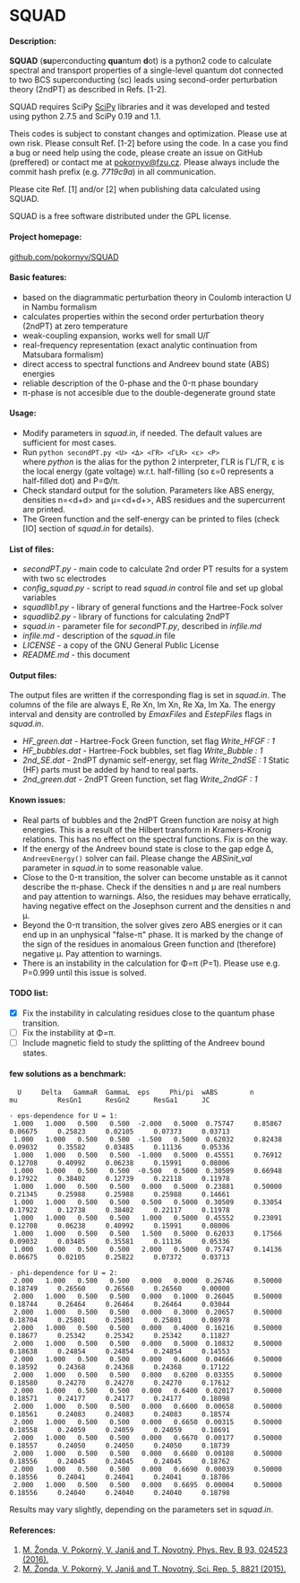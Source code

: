 SQUAD
=====
#### Description:
**SQUAD** (**su**perconducting **qua**ntum **d**ot) is a python2 code to calculate spectral 
and transport properties of a single-level quantum dot connected to two BCS superconducting (sc) leads
using second-order perturbation theory (2ndPT) as described in Refs. [1-2].
  
SQUAD requires SciPy [SciPy](https://www.scipy.org) libraries and it was developed and 
tested using python 2.7.5 and SciPy 0.19 and 1.1.
  
Theis codes is subject to constant changes and optimization. Please use at own risk.
Please consult Ref. [1-2] before using the code. In a case you find a bug or need help using the code, 
please create an issue on GitHub (preffered) or contact me at pokornyv@fzu.cz. Please always include the 
commit hash prefix (e.g. *7719c9a*) in all communication.

Please cite Ref. [1] and/or [2] when publishing data calculated using SQUAD.

SQUAD is a free software distributed under the GPL license.

#### Project homepage:
[github.com/pokornyv/SQUAD](https://github.com/pokornyv/SQUAD)

#### Basic features:
- based on the diagrammatic perturbation theory in Coulomb interaction U in Nambu formalism  
- calculates properties within the second order perturbation theory (2ndPT) at zero temperature  
- weak-coupling expansion, works well for small U/Γ  
- real-frequency representation (exact analytic continuation from Matsubara formalism)  
- direct access to spectral functions and Andreev bound state (ABS) energies  
- reliable description of the 0-phase and the 0-π phase boundary  
- π-phase is not accesible due to the double-degenerate ground state  

#### Usage:
- Modify parameters in *squad.in*, if needed. The default values are sufficient for most cases.  
- Run `python secondPT.py <U> <Δ> <ΓR> <ΓLR> <ε> <P>`  
where *python* is the alias for the python 2 interpreter, ΓLR is ΓL/ΓR, 
ε is the local energy (gate voltage) w.r.t. half-filling (so ε=0 represents a half-filled dot) and P=Φ/π.  
- Check standard output for the solution. Parameters like ABS energy, densities n=\<d\+d\> and μ=\<d\+d\+\>, 
ABS residues and the supercurrent are printed.  
- The Green function and the self-energy can be printed to files (check \[IO\] section of *squad.in* for details).  

#### List of files:
- *secondPT.py* - main code to calculate 2nd order PT results for a system with two sc electrodes  
- *config_squad.py* - script to read *squad.in* control file and set up global variables  
- *squadlib1.py* - library of general functions and the Hartree-Fock solver  
- *squadlib2.py* - library of functions for calculating 2ndPT  
- *squad.in* - parameter file for *secondPT.py*, described in *infile.md*  
- *infile.md* - description of the *squad.in* file  
- *LICENSE* - a copy of the GNU General Public License  
- *README.md* - this document  

#### Output files:
The output files are written if the corresponding flag is set in *squad.in*. The columns of
the file are always E, Re Xn, Im Xn, Re Xa, Im Xa. The energy interval and density are controlled 
by *EmaxFiles* and *EstepFiles* flags in *squad.in*.

- *HF_green.dat* - Hartree-Fock Green function, set flag *Write_HFGF : 1*  
- *HF_bubbles.dat* - Hartree-Fock bubbles, set flag *Write_Bubble : 1*  
- *2nd_SE.dat* - 2ndPT dynamic self-energy, set flag *Write_2ndSE : 1* Static (HF) parts must be added by hand to real parts.  
- *2nd_green.dat* - 2ndPT Green function, set flag *Write_2ndGF : 1*  

#### Known issues:
- Real parts of bubbles and the 2ndPT Green function are noisy at high energies. This is a result
of the Hilbert transform in Kramers-Kronig relations. This has no effect on the spectral functions. 
Fix is on the way.
- If the energy of the Andreev bound state is close to the gap edge Δ, `AndreevEnergy()` solver
can fail. Please change the *ABSinit_val* parameter in *squad.in* to some reasonable value.  
- Close to the 0-π transition, the solver can become unstable as it cannot describe the π-phase.
Check if the densities n and μ are real numbers and pay attention to warnings. Also, the residues
may behave erratically, having negative effect on the Josephson current and the densities n and μ.  
- Beyond the 0-π transition, the solver gives zero ABS energies or it can end up in an unphysical "false-π" phase. It is marked
by the change of the sign of the residues in anomalous Green function and (therefore) negative μ. 
Pay attention to warnings.  
- There is an instability in the calculation for Φ=π (P=1). Please use e.g. P=0.999 until this issue is solved.

#### TODO list:
- [x] Fix the instability in calculating residues close to the quantum phase transition.
- [ ] Fix the instability at Φ=π.  
- [ ] Include magnetic field to study the splitting of the Andreev bound states.  

#### few solutions as a benchmark:
```
  U     Delta   GammaR  GammaL  eps     Phi/pi  wABS        n           mu          ResGn1      ResGn2      ResGa1      JC

- eps-dependence for U = 1:
 1.000	 1.000	 0.500	 0.500	-2.000	 0.5000	 0.75747	 0.85867	 0.06675	 0.25823	 0.02105	 0.07373	 0.03713
 1.000	 1.000	 0.500	 0.500	-1.500	 0.5000	 0.62032	 0.82438	 0.09032	 0.35582	 0.03485	 0.11136	 0.05336
 1.000	 1.000	 0.500	 0.500	-1.000	 0.5000	 0.45551	 0.76912	 0.12708	 0.40992	 0.06238	 0.15991	 0.08006
 1.000	 1.000	 0.500	 0.500	-0.500	 0.5000	 0.30509	 0.66948	 0.17922	 0.38402	 0.12739	 0.22118	 0.11978
 1.000	 1.000	 0.500	 0.500	 0.000	 0.5000	 0.23881	 0.50000	 0.21345	 0.25988	 0.25988	 0.25988	 0.14661
 1.000	 1.000	 0.500	 0.500	 0.500	 0.5000	 0.30509	 0.33054	 0.17922	 0.12738	 0.38402	 0.22117	 0.11978
 1.000	 1.000	 0.500	 0.500	 1.000	 0.5000	 0.45552	 0.23091	 0.12708	 0.06238	 0.40992	 0.15991	 0.08006
 1.000	 1.000	 0.500	 0.500	 1.500	 0.5000	 0.62033	 0.17566	 0.09032	 0.03485	 0.35581	 0.11136	 0.05336
 1.000	 1.000	 0.500	 0.500	 2.000	 0.5000	 0.75747	 0.14136	 0.06675	 0.02105	 0.25822	 0.07372	 0.03713

- phi-dependence for U = 2:
 2.000	 1.000	 0.500	 0.500	 0.000	 0.0000	 0.26746	 0.50000	 0.18749	 0.26560	 0.26560	 0.26560	 0.00000
 2.000	 1.000	 0.500	 0.500	 0.000	 0.1000	 0.26045	 0.50000	 0.18744	 0.26464	 0.26464	 0.26464	 0.03044
 2.000	 1.000	 0.500	 0.500	 0.000	 0.3000	 0.20657	 0.50000	 0.18704	 0.25801	 0.25801	 0.25801	 0.08978
 2.000	 1.000	 0.500	 0.500	 0.000	 0.4000	 0.16216	 0.50000	 0.18677	 0.25342	 0.25342	 0.25342	 0.11827
 2.000	 1.000	 0.500	 0.500	 0.000	 0.5000	 0.10832	 0.50000	 0.18638	 0.24854	 0.24854	 0.24854	 0.14553
 2.000	 1.000	 0.500	 0.500	 0.000	 0.6000	 0.04666	 0.50000	 0.18592	 0.24368	 0.24368	 0.24368	 0.17122
 2.000	 1.000	 0.500	 0.500	 0.000	 0.6200	 0.03355	 0.50000	 0.18580	 0.24270	 0.24270	 0.24270	 0.17612
 2.000	 1.000	 0.500	 0.500	 0.000	 0.6400	 0.02017	 0.50000	 0.18571	 0.24177	 0.24177	 0.24177	 0.18098
 2.000	 1.000	 0.500	 0.500	 0.000	 0.6600	 0.00658	 0.50000	 0.18561	 0.24083	 0.24083	 0.24083	 0.18574
 2.000	 1.000	 0.500	 0.500	 0.000	 0.6650	 0.00315	 0.50000	 0.18558	 0.24059	 0.24059	 0.24059	 0.18691
 2.000	 1.000	 0.500	 0.500	 0.000	 0.6670	 0.00177	 0.50000	 0.18557	 0.24050	 0.24050	 0.24050	 0.18739
 2.000	 1.000	 0.500	 0.500	 0.000	 0.6680	 0.00108	 0.50000	 0.18556	 0.24045	 0.24045	 0.24045	 0.18762
 2.000	 1.000	 0.500	 0.500	 0.000	 0.6690	 0.00039	 0.50000	 0.18556	 0.24041	 0.24041	 0.24041	 0.18786
 2.000	 1.000	 0.500	 0.500	 0.000	 0.6695	 0.00004	 0.50000	 0.18556	 0.24040	 0.24040	 0.24040	 0.18798
```
Results may vary slightly, depending on the parameters set in *squad.in*.  

#### References:
1. [M. Žonda, V. Pokorný, V. Janiš and T. Novotný, Phys. Rev. B 93, 024523 (2016).](http://dx.doi.org/10.1103/PhysRevB.93.024523)  
2. [M. Žonda, V. Pokorný, V. Janiš and T. Novotný, Sci. Rep. 5, 8821 (2015).](http://dx.doi.org/10.1038/srep08821)  

